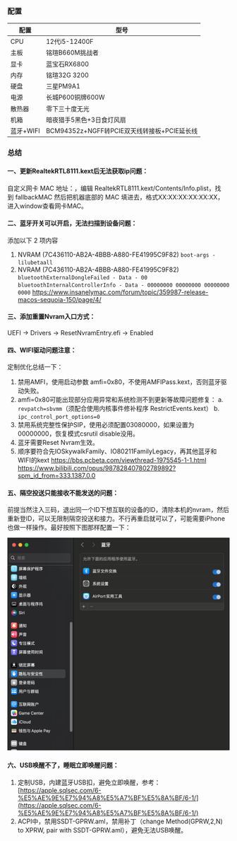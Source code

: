 ### 配置

| 配置      | 型号                                |
|---------|-----------------------------------|
| CPU     | 12代i5-12400F                      |
| 主板      | 铭瑄B660M挑战者                        |
| 显卡      | 蓝宝石RX6800                         |
| 内存      | 铭瑄32G 3200                        |
| 硬盘      | 三星PM9A1                           |
| 电源      | 长城P600铜牌600W                      |
| 散热器     | 零下三十度无光                           |
| 机箱      | 暗夜猎手5黑色+3日食灯风扇                    |
| 蓝牙+WIFI | BCM94352z+NGFF转PCIE双天线转接板+PCIE延长线 |

### 总结
#### 一、更新RealtekRTL8111.kext后无法获取ip问题：
自定义网卡 MAC 地址：，编辑 RealtekRTL8111.kext/Contents/Info.plist，找到 fallbackMAC 然后把机器底部的 MAC 填进去，格式XX:XX:XX:XX:XX:XX，进入window查看网卡MAC。

#### 二、蓝牙开关可以开启，无法扫描到设备问题：
添加以下 2 项内容
1. NVRAM (7C436110-AB2A-4BBB-A880-FE41995C9F82)
   `boot-args -lilubetaall`  
2. NVRAM (7C436110-AB2A-4BBB-A880-FE41995C9F82)  
   `bluetoothExternalDongleFailed - Data - 00`
   `bluetoothInternalControllerInfo - Data - 00000000 00000000 00000000 0000`
https://www.insanelymac.com/forum/topic/359987-release-macos-sequoia-150/page/4/

#### 三、添加重置Nvram入口方式：
UEFI -> Drivers -> ResetNvramEntry.efi -> Enabled

#### 四、WIFI驱动问题注意：
定制优化总结一下：
1. 禁用AMFI，使用启动参数 amfi=0x80，不使用AMFIPass.kext，否则蓝牙驱动失败。
2. amfi=0x80可能出现部分应用异常和系统检测不到更新等故障问题修复：
   a. `revpatch=sbvmm`（须配合使用内核事件修补程序 RestrictEvents.kext）
   b. `ipc_control_port_options=0`
3. 禁用系统完整性保护SIP，使用必须配置03080000，如果设置为00000000，恢复模式csrutil disable没用。
4. 蓝牙需要Reset Nvram生效。
5. 顺序要符合先IOSkywalkFamily、IO80211FamilyLegacy，再其他蓝牙和WIFI的kext
https://bbs.pcbeta.com/viewthread-1975545-1-1.html
https://www.bilibili.com/opus/987828407802789892?spm_id_from=333.1387.0.0

#### 五、隔空投送只能接收不能发送的问题：
前提当然注入三码，退出同一个ID下想互联的设备的ID，清除本机的nvram，然后重新登ID，可以无限制隔空投送和接力。不行再重启就可以了，可能需要iPhone也做一样操作。最好按照下图那样配置一下：

![](README/%E6%88%AA%E5%B1%8F2025-05-04%2019.31.52.png)

#### 六、USB唤醒不了，睡眠立即唤醒问题：
1. 定制USB，内建蓝牙USB扣，避免立即唤醒，参考：[https://apple.sqlsec.com/6-%E5%AE%9E%E7%94%A8%E5%A7%BF%E5%8A%BF/6-1/](https://apple.sqlsec.com/6-%E5%AE%9E%E7%94%A8%E5%A7%BF%E5%8A%BF/6-1/)
2. ACPI中，禁用SSDT-GPRW.aml，禁用补丁（change Method(GPRW,2,N) to XPRW, pair with SSDT-GPRW.aml），避免无法USB唤醒。


